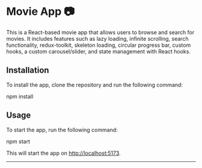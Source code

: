 # Movie App 📷

This is a React-based movie app that allows users to browse and search for movies. It includes features such as lazy loading, infinite scrolling, search functionality, redux-toolkit, skeleton loading, circular progress bar, custom hooks, a custom carousel/slider, and state management with React hooks. 


## Installation

To install the app, clone the repository and run the following command:

npm install

## Usage

To start the app, run the following command:

npm start

This will start the app on [http://localhost:5173](http://localhost:5173).





---